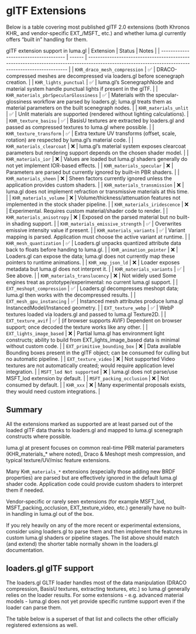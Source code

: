 # glTF Extensions


Below is a table covering most published glTF 2.0 extensions (both Khronos KHR_ and vendor‐specific EXT_/MSFT_ etc.) and whether luma.gl currently offers “built in” handling for them.

glTF extension support in luma.gl
| Extension                             | Status | Notes                                                                                                                                               |
| ------------------------------------- | ------ | --------------------------------------------------------------------------------------------------------------------------------------------------- |
| `KHR_draco_mesh_compression`          | ✅      | DRACO-compressed meshes are decompressed via loaders.gl before scenegraph creation.                                                                 |
| `KHR_lights_punctual`                 | ✅      | luma.gl’s ScenegraphNode and material system handle punctual lights if present in the glTF.                                                         |
| `KHR_materials_pbrSpecularGlossiness` | ✅      | Materials with the specular-glossiness workflow are parsed by loaders.gl; luma.gl treats them as material parameters on the built scenegraph nodes. |
| `KHR_materials_unlit`                 | ✅      | Unlit materials are supported (rendered without lighting calculations).                                                                             |
| `KHR_texture_basisu`                  | ✅      | BasisU textures are extracted by loaders.gl and passed as compressed textures to luma.gl where possible.                                            |
| `KHR_texture_transform`               | ✅      | Extra texture UV transforms (offset, scale, rotation) are respected by luma.gl’s material code.                                                     |
| `KHR_materials_clearcoat`             | ❌      | luma.gl’s material system exposes clearcoat parameters but rendering support depends on the chosen shader model.                                    |
| `KHR_materials_ior`                   | ❌      | Values are loaded but luma.gl shaders generally do not yet implement IOR-based effects.                                                             |
| `KHR_materials_specular`              | ❌      | Parameters are parsed but currently ignored by built–in PBR shaders.                                                                                |
| `KHR_materials_sheen`                 | ❌      | Sheen factors currently ignored unless the application provides custom shaders.                                                                     |
| `KHR_materials_transmission`          | ❌      | luma.gl does not implement refraction or transmissive materials at this time.                                                                       |
| `KHR_materials_volume`                | ❌      | Volume/thickness/attenuation features not implemented in the stock shader pipeline.                                                                 |
| `KHR_materials_iridescence`           | ❌      | Experimental. Requires custom material/shader code to render.                                                                                       |
| `KHR_materials_anisotropy`            | ❌      | Exposed on the parsed material but no built-in shading support.                                                                                     |
| `KHR_materials_emissive_strength`     | ✅      | Overwrites emissive intensity value if present.                                                                                                     |
| `KHR_materials_variants`              | ✅      | Variant mapping is parsed. Application must choose the active variant at runtime.                                                                   |
| `KHR_mesh_quantization`               | ✅      | Loaders.gl unpacks quantized attribute data back to floats before handing to luma.gl.                                                               |
| `KHR_animation_pointer`               | ❌      | Loaders.gl can expose the data; luma.gl does not currently map these pointers to runtime animations.                                                |
| `KHR_xmp_json_ld`                     | ❌      | Loader exposes metadata but luma.gl does not interpret it.                                                                                          |
| `KHR_materials_variants`              | ✅      | See above.                                                                                                                                          |
| `KHR_materials_translucency`          | ❌      | Not widely used	Some engines treat as prototype/experimental: no current luma.gl support.                                                           |
| `EXT_meshopt_compression`             | ✅      | Loaders.gl decompresses meshopt data; luma.gl then works with the decompressed results.                                                             |
| `EXT_mesh_gpu_instancing`             | ✅      | Instanced mesh attributes produce luma.gl InstancedModel/Instanced geometry.                                                                        |
| `EXT_texture_webp`                    | ✅      | WebP textures loaded via loaders.gl and passed to luma.gl Texture2D.                                                                                |
| `EXT_texture_avif`                    | ✅      | (if browser supports AVIF)	Dependent on browser support; once decoded the texture works like any other.                                             |
| `EXT_lights_image_based`              | ❌      | Partial	luma.gl has environment light constructs; ability to build from EXT_lights_image_based data is minimal without custom code.                 |
| `EXT_primitive_bounding_box`          | ❌      | Data available	Bounding boxes present in the glTF object; can be consumed for culling but no automatic pipeline.                                    |
| `EXT_texture_video`                   | ❌      | Not supported	Video textures are not automatically created; would require application level integration.                                            |
| `MSFT_lod	Not supported`              | ❌      | luma.gl does not parse/use MSFT_lod extension by default.                                                                                           |
| `MSFT_packing_occlusion`              | ❌      | Not consumed by default.                                                                                                              |
| `KHR_xxx`                             | ❌      | Many experimental proposals exists, they would need custom integrations.                                                                            |

## Summary

All the extensions marked as supported are at least parsed out of the loaded glTF data
thanks to loaders.gl and mapped to luma.gl scenegraph constructs where possible.

luma.gl at present focuses on common real-time PBR material parameters
(KHR_materials_* where noted), Draco & Meshopt mesh compression, and typical
texture/UV/misc feature extensions.

Many K`HR_materials_*` extensions (especially those adding new BRDF properties)
are parsed but are effectively ignored in the default luma.gl shader code.
Application code could provide custom shaders to interpret them if needed.

Vendor‐specific or rarely seen extensions (for example MSFT_lod,
MSFT_packing_occlusion, EXT_texture_video, etc.) generally have no built-in
handling in luma.gl out of the box.

If you rely heavily on any of the more recent or experimental extensions,
consider using loaders.gl to parse them and then implement the features in
custom luma.gl shaders or pipeline stages. The list above should match (and
extend) the shorter table normally shown in the loaders.gl documentation.

## loaders.gl glTF support

The loaders.gl GLTF loader handles most of the data manipulation (DRACO compression,
BasisU textures, extracting textures, etc.) so luma.gl generally relies on the loader results.
For some extensions - e.g. advanced material models - luma.gl does not yet provide specific
runtime support even if the loader can parse them.

The table below is a superset of that list and collects the other officially
registered extensions as well.

